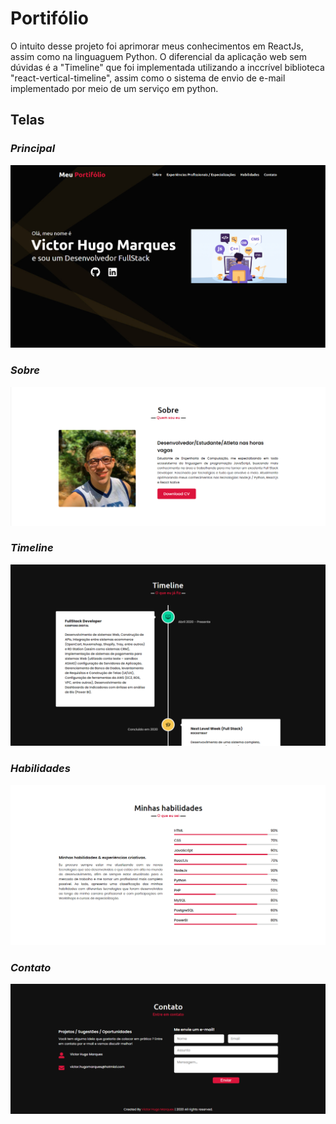# Portifólio 

O intuito desse projeto foi aprimorar meus conhecimentos em ReactJs, assim como na linguaguem Python. O diferencial da aplicação web sem dúvidas é a "Timeline" que foi implementada utilizando a inccrível biblioteca "react-vertical-timeline", assim como o sistema de envio de e-mail implementado por meio de um serviço em python.

## Telas

### *Principal*

<img src="./src/images/principal.png"></img>

### *Sobre*

<img src="./src/images/sobre.png"></img>

### *Timeline*

<img src="./src/images/timeline.png"></img>

### *Habilidades*

<img src="./src/images/habilidades.png"></img>

### *Contato*

<img src="./src/images/contato.png"></img>
